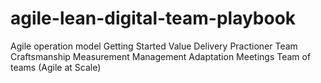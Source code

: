 # agile-lean-digital-team-playbook

Agile operation model
Getting Started
Value
Delivery
Practioner
Team
Craftsmanship
Measurement 
Management
Adaptation
Meetings
Team of teams (Agile at Scale)
